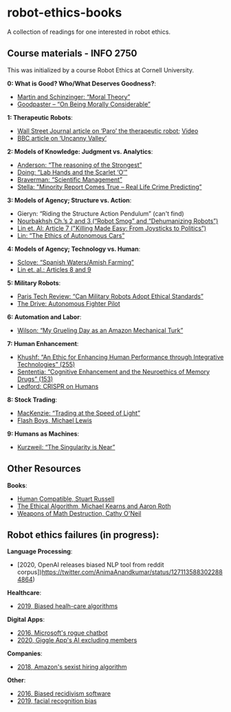 # robot-ethics-books
A collection of readings for one interested in robot ethics.

## Course materials - INFO 2750
This was initialized by a course Robot Ethics at Cornell University.

**0: What is Good? Who/What Deserves Goodness?**:
- [Martin and Schinzinger: “Moral Theory”](https://github.com/natolambert/robot-ethics-books/blob/master/0_what_is_good/goodpaster-kenneth-on-being-morally-considerable.pdf)
- [Goodpaster – “On Being Morally Considerable”](https://github.com/natolambert/robot-ethics-books/blob/master/0_what_is_good/goodpaster-kenneth-on-being-morally-considerable.pdf)

**1: Therapeutic Robots**:
- [Wall Street Journal article on ‘Paro’ the therapeutic robot](https://www.wsj.com/articles/SB10001424052748704463504575301051844937276); [Video](https://www.youtube.com/watch?v=oJq5PQZHU-I)
- [BBC article on ‘Uncanny Valley’](https://www.bbc.com/future/article/20130901-is-the-uncanny-valley-real)

**2: Models of Knowledge: Judgment vs. Analytics**:
- [Anderson: “The reasoning of the Strongest”](https://github.com/natolambert/robot-ethics-books/blob/master/2_judgement_v_analytics/anderson_reasoning_strongest.pdf)
- [Doing: “Lab Hands and the Scarlet ‘O’”](https://github.com/natolambert/robot-ethics-books/blob/master/2_judgement_v_analytics/doing_lab_hands.pdf)
- [Braverman: “Scientific Management”](https://github.com/natolambert/robot-ethics-books/blob/master/2_judgement_v_analytics/braverman_labor.pdf)
- [Stella: "Minority Report Comes True – Real Life Crime Predicting”](https://www.digitaltrends.com/cool-tech/hitachi-working-on-crime-predicting-technology/)

**3: Models of Agency; Structure vs. Action**:
- Gieryn: “Riding the Structure Action Pendulum” (can't find)
- [Nourbakhsh Ch.’s 2 and 3 (“Robot Smog” and “Dehumanizing Robots”)](https://www.amazon.com/Robot-Futures-Press-Illah-Nourbakhsh/dp/0262018624)
- [Lin et. Al: Article 7 ("Killing Made Easy: From Joysticks to Politics”)](https://github.com/natolambert/robot-ethics-books/blob/master/3_structure_v_action/lin_7_killing.pdf) 
- [Lin: “The Ethics of Autonomous Cars”](https://www.theatlantic.com/technology/archive/2013/10/the-ethics-of-autonomous-cars/280360/)

**4: Models of Agency; Technology vs. Human**:
- [Sclove: “Spanish Waters/Amish Farming”](https://github.com/natolambert/robot-ethics-books/blob/master/4_tech_v_human/sclove_spanish.pdf)
- [Lin et. al.:  Articles 8 and 9](https://www.amazon.com/Robot-Ethics-Implications-Intelligent-Autonomous/dp/026252600X)

**5: Military Robots**:
- [Paris Tech Review: “Can Military Robots Adopt Ethical Standards”](http://parisinnovationreview.com/articles-en/can-military-robots-adopt-ethical-standards)
- [The Drive: Autonomous Fighter Pilot](https://www.thedrive.com/the-war-zone/33866/manned-fighter-to-face-an-autonomous-drone-next-year-in-a-sci-fi-movie-like-showdown)

**6: Automation and Labor**:
- [Wilson: “My Grueling Day as an Amazon Mechanical Turk”](https://kernelmag.dailydot.com/features/report/4732/my-gruelling-day-as-an-amazon-mechanical-turk/)

**7: Human Enhancement**:
- [Khushf: “An Ethic for Enhancing Human Performance through Integrative Technologies” (255)](https://github.com/natolambert/robot-ethics-books/blob/master/7_human_enchancement/khusf_ethic.pdf)
- [Sententia: “Cognitive Enhancement and the Neuroethics of Memory Drugs” (153)](https://github.com/natolambert/robot-ethics-books/blob/master/7_human_enchancement/khusf_ethic.pdf)
- [Ledford: CRISPR on Humans](https://www.nature.com/articles/d41586-020-00655-8)

**8: Stock Trading**:
- [MacKenzie: “Trading at the Speed of Light”](https://www.lrb.co.uk/the-paper/v41/n05/donald-mackenzie/just-how-fast)
- [Flash Boys, Michael Lewis](https://bookshop.org/books/flash-boys-a-wall-street-revolt-9780393351590/9780393351590)

**9: Humans as Machines**:
- [Kurzweil: “The Singularity is Near”](http://www.singularity.com/)


## Other Resources
**Books**:
- [Human Compatible, Stuart Russell](https://bookshop.org/books/human-compatible-artificial-intelligence-and-the-problem-of-control/9780525558613)
- [The Ethical Algorithm, Michael Kearns and Aaron Roth](https://bookshop.org/books/the-ethical-algorithm-the-science-of-socially-aware-algorithm-design/9780190948207)
- [Weapons of Math Destruction, Cathy O'Neil](https://bookshop.org/books/weapons-of-math-destruction-how-big-data-increases-inequality-and-threatens-democracy/9780553418835)

## Robot ethics failures (in progress):
**Language Processing**:
- [2020, OpenAI releases biased NLP tool from reddit corpus])https://twitter.com/AnimaAnandkumar/status/1271135883022884864)

**Healthcare**:
- [2019, Biased healh-care algorithms](https://www.nature.com/articles/d41586-019-03228-6)

**Digital Apps**:
- [2016, Microsoft's rogue chatbot](https://www.theverge.com/2016/3/23/11290200/tay-ai-chatbot-released-microsoft)
- [2020, Giggle App's AI excluding members](https://www.theverge.com/2020/2/7/21128236/gender-app-giggle-women-ai-screen-trans-social)

**Companies**:
- [2018, Amazon's sexist hiring algorithm](https://www.reuters.com/article/us-amazon-com-jobs-automation-insight/amazon-scraps-secret-ai-recruiting-tool-that-showed-bias-against-women-idUSKCN1MK08G)

**Other**:
- [2016, Biased recidivism software](https://www.propublica.org/article/how-we-analyzed-the-compas-recidivism-algorithm)
- [2019, facial recognition bias](https://www.nytimes.com/2019/12/19/technology/facial-recognition-bias.html)

